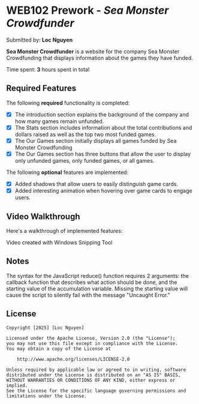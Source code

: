 # WEB102 Prework - *Sea Monster Crowdfunder*

Submitted by: **Loc Nguyen**

**Sea Monster Crowdfunder** is a website for the company Sea Monster Crowdfunding that displays information about the games they have funded.

Time spent: **3** hours spent in total

## Required Features

The following **required** functionality is completed:

* [X] The introduction section explains the background of the company and how many games remain unfunded.
* [X] The Stats section includes information about the total contributions and dollars raised as well as the top two most funded games.
* [X] The Our Games section initially displays all games funded by Sea Monster Crowdfunding
* [X] The Our Games section has three buttons that allow the user to display only unfunded games, only funded games, or all games.

The following **optional** features are implemented:

* [X] Added shadows that allow users to easily distinguish game cards.
* [X] Added interesting animation when hovering over game cards to engage users.

## Video Walkthrough

Here's a walkthrough of implemented features:

<a href='./Demo Video.mp4' title='Video Walkthrough' width='' alt='Video Walkthrough'></a>

<!-- Replace this with whatever GIF tool you used! -->
Video created with Windows Snipping Tool
<!-- Recommended tools:
[Kap](https://getkap.co/) for macOS
[ScreenToGif](https://www.screentogif.com/) for Windows
[peek](https://github.com/phw/peek) for Linux. -->

## Notes

The syntax for the JavaScript reduce() function requires 2 arguments: the callback function that describes what action should be done, and the starting value of the accumulation variable. Missing the starting value will cause the script to silently fail with the message "Uncaught Error."

## License

    Copyright [2025] [Loc Nguyen]

    Licensed under the Apache License, Version 2.0 (the "License");
    you may not use this file except in compliance with the License.
    You may obtain a copy of the License at

        http://www.apache.org/licenses/LICENSE-2.0

    Unless required by applicable law or agreed to in writing, software
    distributed under the License is distributed on an "AS IS" BASIS,
    WITHOUT WARRANTIES OR CONDITIONS OF ANY KIND, either express or implied.
    See the License for the specific language governing permissions and
    limitations under the License.
